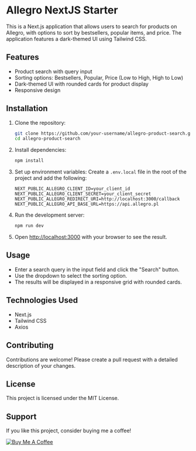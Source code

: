 # Allegro NextJS Starter

This is a Next.js application that allows users to search for products on Allegro, with options to sort by bestsellers, popular items, and price. The application features a dark-themed UI using Tailwind CSS.

## Features

- Product search with query input
- Sorting options: Bestsellers, Popular, Price (Low to High, High to Low)
- Dark-themed UI with rounded cards for product display
- Responsive design

## Installation

1. Clone the repository:
    ```bash
    git clone https://github.com/your-username/allegro-product-search.git
    cd allegro-product-search
    ```

2. Install dependencies:
    ```bash
    npm install
    ```

3. Set up environment variables:
   Create a `.env.local` file in the root of the project and add the following:
    ```env
    NEXT_PUBLIC_ALLEGRO_CLIENT_ID=your_client_id
    NEXT_PUBLIC_ALLEGRO_CLIENT_SECRET=your_client_secret
    NEXT_PUBLIC_ALLEGRO_REDIRECT_URI=http://localhost:3000/callback
    NEXT_PUBLIC_ALLEGRO_API_BASE_URL=https://api.allegro.pl
    ```

4. Run the development server:
    ```bash
    npm run dev
    ```

5. Open [http://localhost:3000](http://localhost:3000) with your browser to see the result.

## Usage

- Enter a search query in the input field and click the "Search" button.
- Use the dropdown to select the sorting option.
- The results will be displayed in a responsive grid with rounded cards.

## Technologies Used

- Next.js
- Tailwind CSS
- Axios

## Contributing

Contributions are welcome! Please create a pull request with a detailed description of your changes.

## License

This project is licensed under the MIT License.

## Support

If you like this project, consider buying me a coffee!

[![Buy Me A Coffee](https://www.buymeacoffee.com/assets/img/custom_images/yellow_img.png)](https://www.buymeacoffee.com/return.error)